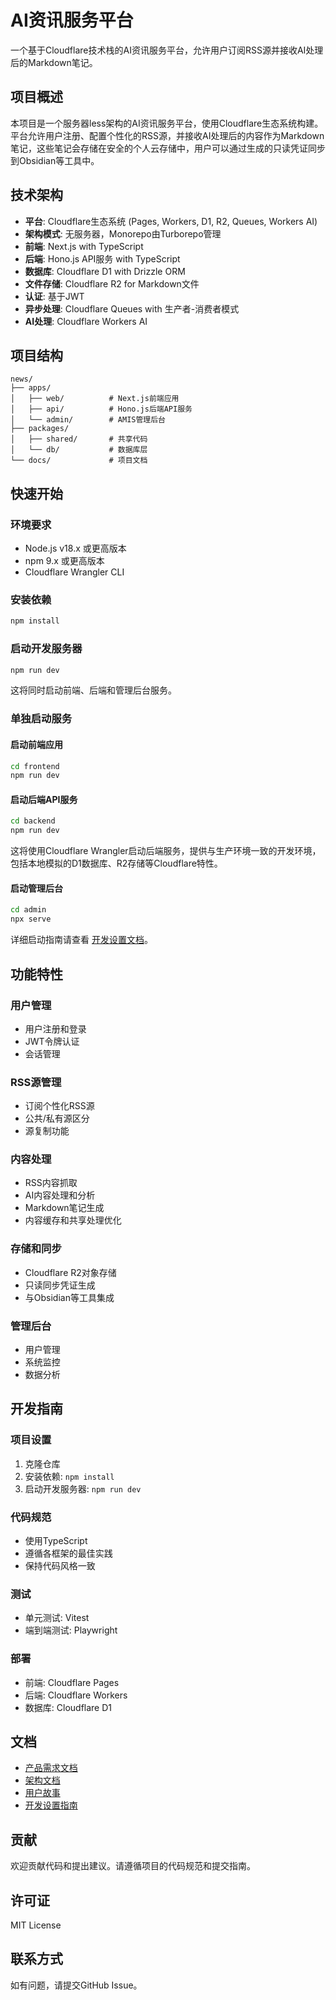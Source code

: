 # AI资讯服务平台

一个基于Cloudflare技术栈的AI资讯服务平台，允许用户订阅RSS源并接收AI处理后的Markdown笔记。

## 项目概述

本项目是一个服务器less架构的AI资讯服务平台，使用Cloudflare生态系统构建。平台允许用户注册、配置个性化的RSS源，并接收AI处理后的内容作为Markdown笔记，这些笔记会存储在安全的个人云存储中，用户可以通过生成的只读凭证同步到Obsidian等工具中。

## 技术架构

- **平台**: Cloudflare生态系统 (Pages, Workers, D1, R2, Queues, Workers AI)
- **架构模式**: 无服务器，Monorepo由Turborepo管理
- **前端**: Next.js with TypeScript
- **后端**: Hono.js API服务 with TypeScript
- **数据库**: Cloudflare D1 with Drizzle ORM
- **文件存储**: Cloudflare R2 for Markdown文件
- **认证**: 基于JWT
- **异步处理**: Cloudflare Queues with 生产者-消费者模式
- **AI处理**: Cloudflare Workers AI

## 项目结构

```
news/
├── apps/
│   ├── web/          # Next.js前端应用
│   ├── api/          # Hono.js后端API服务
│   └── admin/        # AMIS管理后台
├── packages/
│   ├── shared/       # 共享代码
│   └── db/           # 数据库层
└── docs/             # 项目文档
```

## 快速开始

### 环境要求

- Node.js v18.x 或更高版本
- npm 9.x 或更高版本
- Cloudflare Wrangler CLI

### 安装依赖

```bash
npm install
```

### 启动开发服务器

```bash
npm run dev
```

这将同时启动前端、后端和管理后台服务。

### 单独启动服务

#### 启动前端应用

```bash
cd frontend
npm run dev
```

#### 启动后端API服务

```bash
cd backend
npm run dev
```

这将使用Cloudflare Wrangler启动后端服务，提供与生产环境一致的开发环境，包括本地模拟的D1数据库、R2存储等Cloudflare特性。

#### 启动管理后台

```bash
cd admin
npx serve
```

详细启动指南请查看 [开发设置文档](docs/development-setup.md)。

## 功能特性

### 用户管理
- 用户注册和登录
- JWT令牌认证
- 会话管理

### RSS源管理
- 订阅个性化RSS源
- 公共/私有源区分
- 源复制功能

### 内容处理
- RSS内容抓取
- AI内容处理和分析
- Markdown笔记生成
- 内容缓存和共享处理优化

### 存储和同步
- Cloudflare R2对象存储
- 只读同步凭证生成
- 与Obsidian等工具集成

### 管理后台
- 用户管理
- 系统监控
- 数据分析

## 开发指南

### 项目设置

1. 克隆仓库
2. 安装依赖: `npm install`
3. 启动开发服务器: `npm run dev`

### 代码规范

- 使用TypeScript
- 遵循各框架的最佳实践
- 保持代码风格一致

### 测试

- 单元测试: Vitest
- 端到端测试: Playwright

### 部署

- 前端: Cloudflare Pages
- 后端: Cloudflare Workers
- 数据库: Cloudflare D1

## 文档

- [产品需求文档](docs/prd.md)
- [架构文档](docs/architecture.md)
- [用户故事](docs/stories/)
- [开发设置指南](docs/development-setup.md)

## 贡献

欢迎贡献代码和提出建议。请遵循项目的代码规范和提交指南。

## 许可证

MIT License

## 联系方式

如有问题，请提交GitHub Issue。